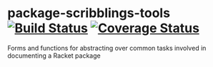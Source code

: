 # package-scribblings-tools [![Build Status](https://travis-ci.org/jackfirth/package-scribblings-tools.svg)](https://travis-ci.org/jackfirth/package-scribblings-tools) [![Coverage Status](https://coveralls.io/repos/jackfirth/package-scribblings-tools/badge.svg)](https://coveralls.io/r/jackfirth/package-scribblings-tools)

Forms and functions for abstracting over common tasks involved in documenting a Racket package
